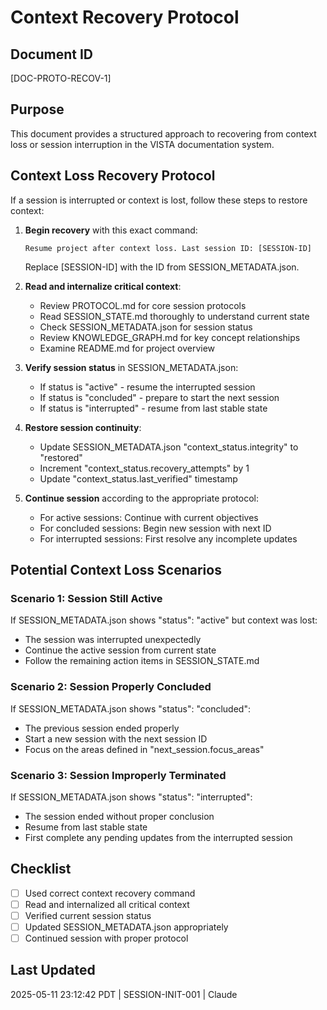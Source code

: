 # Context Recovery Protocol

## Document ID
[DOC-PROTO-RECOV-1]

## Purpose
This document provides a structured approach to recovering from context loss or session interruption in the VISTA documentation system.

## Context Loss Recovery Protocol

If a session is interrupted or context is lost, follow these steps to restore context:

1. **Begin recovery** with this exact command:
   ```
   Resume project after context loss. Last session ID: [SESSION-ID]
   ```
   Replace [SESSION-ID] with the ID from SESSION_METADATA.json.

2. **Read and internalize critical context**:
   - Review PROTOCOL.md for core session protocols
   - Read SESSION_STATE.md thoroughly to understand current state
   - Check SESSION_METADATA.json for session status
   - Review KNOWLEDGE_GRAPH.md for key concept relationships
   - Examine README.md for project overview

3. **Verify session status** in SESSION_METADATA.json:
   - If status is "active" - resume the interrupted session
   - If status is "concluded" - prepare to start the next session
   - If status is "interrupted" - resume from last stable state

4. **Restore session continuity**:
   - Update SESSION_METADATA.json "context_status.integrity" to "restored"
   - Increment "context_status.recovery_attempts" by 1
   - Update "context_status.last_verified" timestamp

5. **Continue session** according to the appropriate protocol:
   - For active sessions: Continue with current objectives
   - For concluded sessions: Begin new session with next ID
   - For interrupted sessions: First resolve any incomplete updates

## Potential Context Loss Scenarios

### Scenario 1: Session Still Active
If SESSION_METADATA.json shows "status": "active" but context was lost:
- The session was interrupted unexpectedly
- Continue the active session from current state
- Follow the remaining action items in SESSION_STATE.md

### Scenario 2: Session Properly Concluded
If SESSION_METADATA.json shows "status": "concluded":
- The previous session ended properly
- Start a new session with the next session ID
- Focus on the areas defined in "next_session.focus_areas"

### Scenario 3: Session Improperly Terminated
If SESSION_METADATA.json shows "status": "interrupted":
- The session ended without proper conclusion
- Resume from last stable state
- First complete any pending updates from the interrupted session

## Checklist
- [ ] Used correct context recovery command
- [ ] Read and internalized all critical context
- [ ] Verified current session status
- [ ] Updated SESSION_METADATA.json appropriately
- [ ] Continued session with proper protocol

## Last Updated
2025-05-11 23:12:42 PDT | SESSION-INIT-001 | Claude
